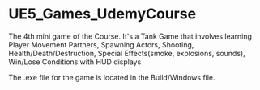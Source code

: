 # UE5_Games_UdemyCourse
The 4th mini game of the Course. It's a Tank Game that involves learning Player Movement Partners, Spawning Actors, Shooting, Health/Death/Destruction, Special Effects(smoke, explosions, sounds), Win/Lose Conditions with HUD displays

The .exe file for the game is located in the Build/Windows file.
